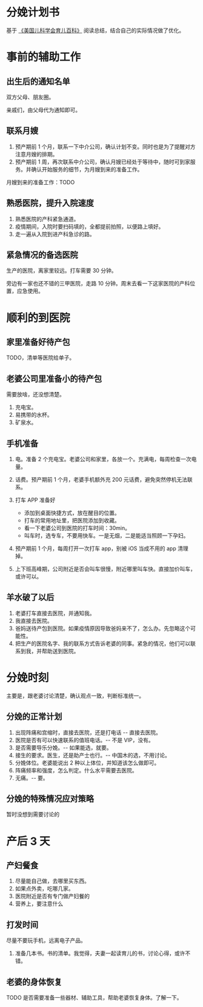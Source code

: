 分娩计划书
===

基于 [《美国儿科学会育儿百科》](https://github.com/JackonYang/parenting/blob/master/articles/Classic-books.md) 阅读总结，结合自己的实际情况做了优化。

# 事前的辅助工作

## 出生后的通知名单

双方父母、朋友圈。

亲戚们，由父母代为通知即可。

## 联系月嫂

1. 预产期前 1 个月，联系一下中介公司，确认计划不变。同时也是为了提醒对方注意月嫂的排期。
2. 预产期前 1 周，再次联系中介公司，确认月嫂已经处于等待中，随时可到家服务。并确认开始服务的细节，为月嫂到来的准备工作。

月嫂到来的准备工作：TODO

## 熟悉医院，提升入院速度

1. 熟悉医院的产科紧急通道。
2. 疫情期间，入院时要扫码填的，全都提前拍照，以便路上填好。
3. 走一遍从入院到进产科急诊的路。

## 紧急情况的备选医院

生产的医院，离家里较远。打车需要 30 分钟。

旁边有一家也还不错的三甲医院，走路 10 分钟。周末去看一下这家医院的产科位置，应急使用。


# 顺利的到医院

## 家里准备好待产包

TODO，清单等医院给单子。

## 老婆公司里准备小的待产包

需要放啥，还没想清楚。

1. 充电宝。
2. 易携带的水杯。
3. 矿泉水。

## 手机准备

1. 电。准备 2 个充电宝。老婆公司和家里，各放一个。充满电，每周检查一次电量。
2. 话费。预产期前 1 个月，老婆手机额外充 200 元话费，避免突然停机无法联系。
3. 打车 APP 准备好

    - 添加到桌面快捷方式，放在醒目的位置。
    - 打车的常用地址里，把医院添加到收藏。
    - 看一下老婆公司到医院的打车时间：30min。
    - 叫车时，选专车，不要用快车。一是无烟，二是能适当照顾一下孕妇。

4. 预产期前 1 个月，每周打开一次打车 app，别被 iOS 当成不用的 app 清理掉。
5. 上下班高峰期，公司附近是否会叫车很慢，附近哪里叫车快。直接加价叫车，或许可以。


## 羊水破了以后

1. 老婆打车直接去医院，并通知我。
2. 我直接去医院。
3. 爸妈送待产包到医院。如果疫情原因导致爸妈来不了，怎么办。先忽略这个可能性。
4. 把生产的医院名字、我的联系方式告诉老婆的同事。紧急的情况，他们可以联系到我，并帮助送到医院。

# 分娩时刻

主要是，跟老婆讨论清楚，确认观点一致，判断标准统一。

## 分娩的正常计划

1. 出现阵痛和宫缩时，直接去医院，还是打电话 -- 直接去医院。
2. 医院是否有可以快速联系的值班电话。-- 不是 VIP，没有。
3. 是否需要导乐分娩。-- 如果能选，就要。
4. 接生的要求。医生，还是助产士也行。-- 中国木的选，不用讨论。
5. 分娩体位。老婆能说出 2 种以上体位，并知道该怎么做即可。
6. 阵痛频率和强度，怎么判定。什么水平需要去医院。
7. 无痛。-- 要。

## 分娩的特殊情况应对策略

暂时没想到需要讨论的


# 产后 3 天

## 产妇餐食

1. 尽量能自己做，去哪里买东西。
2. 如果点外卖，吃哪几家。
3. 医院附近是否有专门做产妇餐的
4. 营养上，要注意什么

## 打发时间

尽量不要玩手机，远离电子产品。

1. 准备几本书。书的清单。我觉得，夫妻一起读育儿的书，讨论心得，或许不错。

## 老婆的身体恢复

TODO 是否需要准备一些器材、辅助工具，帮助老婆恢复身体。了解一下。
